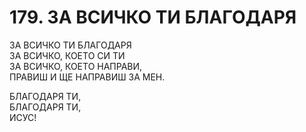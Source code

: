 # 179. ЗА ВСИЧКО ТИ БЛАГОДАРЯ

ЗА ВСИЧКО ТИ БЛАГОДАРЯ  
ЗА ВСИЧКО, КОЕТО СИ ТИ  
ЗА ВСИЧКО, КОЕТО НАПРАВИ,  
ПРАВИШ И ЩЕ НАПРАВИШ ЗА МЕН.  

БЛАГОДАРЯ ТИ,  
БЛАГОДАРЯ ТИ,  
ИСУС!


<DownloadsButton pdf="/pdf/179-za-vsichko-ti-blagodarya.pdf" />

<DownloadChordsButton pdf="/chords/179-za-vsichko-ti-blagodarya_akord.pdf"/>
